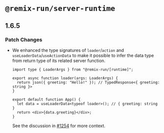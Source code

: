 # `@remix-run/server-runtime`

## 1.6.5

### Patch Changes

- We enhanced the type signatures of `loader`/`action` and `useLoaderData`/`useActionData` to make it possible to infer the data type from return type of its related server function.

  ```tsx
  import type { LoaderArgs } from "@remix-run/[runtime]";

  export async function loader(args: LoaderArgs) {
    return json({ greeting: "Hello!" }); // TypedResponse<{ greeting: string }>
  }

  export default function App() {
    let data = useLoaderData<typeof loader>(); // { greeting: string }
    return <div>{data.greeting}</div>;
  }
  ```

  See the discussion in [#1254](https://github.com/remix-run/remix/pull/1254) for more context.
